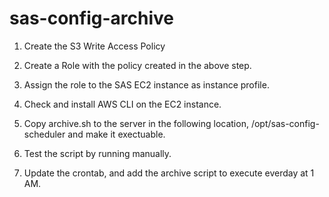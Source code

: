 # sas-config-archive


1. Create the S3 Write Access Policy

2. Create a Role with the policy created in the above step.

3. Assign the role to the SAS EC2 instance as instance profile. 

4. Check and install AWS CLI on the EC2 instance.

5. Copy archive.sh to the server in the following location, /opt/sas-config-scheduler and make it exectuable. 

6. Test the script by running manually.

7. Update the crontab, and add the archive script to execute everday at 1 AM.
